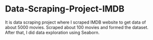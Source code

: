 # Data-Scraping-Project-IMDB
It is data scraping project where I scraped IMDB website to get data of about 5000 movies. Scraped about 100 movies and formed the dataset. After that, I did data exploration using Seaborn.
